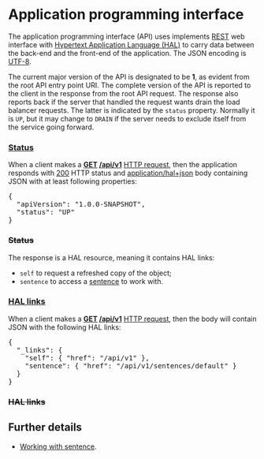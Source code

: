 # Application programming interface

The application programming interface (API) uses implements
[REST](https://en.wikipedia.org/wiki/REST) web interface with
[Hypertext Application Language (HAL)](https://en.wikipedia.org/wiki/Hypertext_Application_Language)
to carry data between the back-end and the front-end of the application.
The JSON encoding is [UTF-8](https://en.wikipedia.org/wiki/UTF-8).

The current major version of the API is designated to be **1**,
as evident from the root API entry point URI. The complete version
of the API is reported to the client in the response from the root
API request. The response also reports back if the server that handled
the request wants drain the load balancer requests. The latter is
indicated by the `status` property. Normally it is `UP`, but it may
change to `DRAIN` if the server needs to exclude itself from the
service going forward.

### [Status](-)

When a client makes a **[GET](- "#method") [/api/v1](- "#uri")**
[HTTP request](- "#response=http(#method, #uri)"), then the application
responds with [200](- "?=#response.status") HTTP status and
[application/hal+json](- "?=#response.contentType") body containing
JSON with at least following properties:

<pre concordion:assert-equals="containsJson(#response.body, #TEXT)">{
  "apiVersion": "1.0.0-SNAPSHOT",
  "status": "UP"
}</pre>

### ~~Status~~

The response is a HAL resource, meaning it contains HAL links:

* `self` to request a refreshed copy of the object;
* `sentence` to access a [sentence](sentence/Sentence.md "c:run")
  to work with.

### [HAL links](-)

When a client makes a **[GET](- "#method") [/api/v1](- "#uri")**
[HTTP request](- "#response=http(#method, #uri)"), then the body
will contain JSON with the following HAL links:

<pre concordion:assert-equals="containsJson(#response.body, #TEXT)">{
  "_links": {
    "self": { "href": "/api/v1" },
    "sentence": { "href": "/api/v1/sentences/default" }
  }
}</pre>

### ~~HAL links~~

## Further details

* [Working with sentence](sentence/Sentence.md "c:run").
